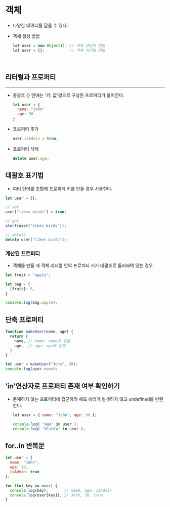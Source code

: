 # 객체

- 다양한 데이터를 담을 수 있다.

- 객체 생성 방법
  ~~~ javascript
  let user = new Object(); // 객체 생성자 문법
  let user = {};           // 객체 리터럴 문법
  ~~~

<br>

## 리터럴과 프로퍼티
<hr>

- 중괄호 {} 안에는 '키: 값'쌍으로 구성된 프로퍼티가 들어간다.
  ~~~ javascript
  let user = {
    name: "John"
    age: 30
  }
  ~~~

- 프로퍼티 추가
  ~~~ javascript
  user.isAdmin = true;
  ~~~

- 프로퍼티 삭제
  ~~~ javascript
  delete user.age;
  ~~~
  
## 대괄호 표기법

  - 여러 단어를 조합해 프로퍼티 키를 만들 경우 사용한다.
  ~~~ javascript
  let user = {};

  // set
  user["likes birds"] = true;

  // get
  alert(user["likes birds"]);

  // delete
  delete user["likes birds"];
  ~~~

  ### 계산된 프로퍼티

  - 객체를 만들 때 객체 리터럴 안의 프로퍼티 키가 대괄호로 둘러싸여 있는 경우
  ~~~ javascript
  let fruit = "apple";

  let bag = {
    [fruit]: 5,
  }

  console.log(bag.apple);
  ~~~

## 단축 프로퍼티

  ~~~ javascript
  function makeUser(name, age) {
    return {
      name, // name: name과 같음
      age,  // age: age와 같음
    }
  }

  let user = makeUser("John", 30);
  console.log(user.name);
  ~~~


## 'in'연산자로 프로퍼티 존재 여부 확인하기

- 존재하지 않는 프로퍼티에 접근하려 해도 에러가 발생하지 않고 undefined를 반환한다.
  ~~~ javascript
  let user = { name: "John", age: 30 };

  console.log( "age" in user );
  console.log( "blabla" in user );
  ~~~

## for..in 반복문

  ~~~ javascript
  let user = {
    name: "John",
    age: 30,
    isAdmin: true
  };

  for (let key in user) {
    console.log(key);       // name, age, isAdmin
    console.log(user[key]); // John, 30, true
  }
  ~~~
  